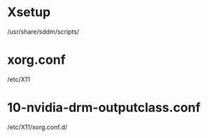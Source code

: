 # Xsetup
/usr/share/sddm/scripts/
# xorg.conf
/etc/X11
# 10-nvidia-drm-outputclass.conf
/etc/X11/xorg.conf.d/
